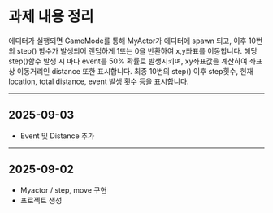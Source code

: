# 과제 내용 정리
에디터가 실행되면 GameMode를 통해 MyActor가 에디터에 spawn 되고, 이후 10번의 step() 함수가 발생되어 랜덤하게 1또는 0을 반환하여 x,y좌표를 이동합니다.
해당 step()함수 발생 시 마다 event를 50% 확률로 발생시키며, xy좌표값을 계산하여 좌표상 이동거리인 distance 또한 표시합니다.
최종 10번의 step() 이후 step횟수, 현재 location, total distance, event 발생 횟수 등을 표시합니다.

---
## 2025-09-03
- Event 및 Distance 추가
---
## 2025-09-02
- Myactor / step, move 구현
- 프로젝트 생성